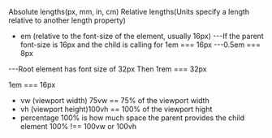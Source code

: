Absolute lengths(px, mm, in, cm)
Relative lengths(Units specify a length relative to another length property)
* em (relative to the font-size of the element, usually 16px)
---If the parent font-size is 16px and the child is calling for 1em === 16px
---0.5em === 8px

---Root element has font size of 32px
Then 1rem === 32px

1em === 16px

* vw (viewport width) 75vw == 75% of the viewport width
* vh (viewport height)100vh == 100% of the viewport hight
* percentage 100% is how much space the parent provides the child element
100% !== 100vw or 100vh